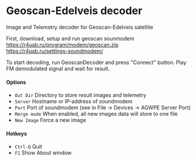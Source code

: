 # Geoscan-Edelveis decoder

Image and Telemetry decoder for Geoscan-Edelveis satellite

First, download, setup and run geoscan sounmodem  
https://r4uab.ru/program/modem/geoscan.zip  
https://r4uab.ru/settings-soundmodem/  

To start decoding, run GeoscanDecoder and press "Connect" button. Play FM demodulated signal
and wait for result.

#### Options
* `Out Dir` Directory to store result images and telemetry
* `Server` Hostname or IP-address of soundmodem
* `Port` Port of soundmodem (see in File -> Devices -> AGWPE Server Port)
* `Merge mode` When enabled, all new images data will store to one file
* `New Image` Force a new image


#### Hotkeys
* `Ctrl-Q` Quit
* `F1` Show About window
